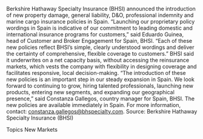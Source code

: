 Berkshire Hathaway Specialty Insurance (BHSI) announced the introduction of new property damage, general liability, D&O, professional indemnity and marine cargo insurance policies in Spain.
“Launching our proprietary policy wordings in Spain is indicative of our commitment to leading domestic and international insurance programs for customers,” said Eduardo Guinea, head of Customer and Broker Engagement for Spain, BHSI. “Each of these new policies reflect BHSI’s simple, clearly understood wordings and deliver the certainty of comprehensive, flexible coverage to customers.”
BHSI said it underwrites on a net capacity basis, without accessing the reinsurance markets, which vests the company with flexibility in designing coverage and facilitates responsive, local decision-making.
“The introduction of these new policies is an important step in our steady expansion in Spain. We look forward to continuing to grow, hiring talented professionals, launching new products, entering new segments, and expanding our geographical presence,” said Constanza Gallegos, country manager for Spain, BHSI.
The new policies are available immediately in Spain. For more information, contact: constanza.gallegos@bhspecialty.com.
Source: Berkshire Hathaway Specialty Insurance (BHSI)

Topics
New Markets
